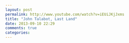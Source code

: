 ```yaml
---
layout: post
permalink: http://www.youtube.com/watch?v=iEUiJKjJxms
title: "John Talabot, Last Land"
date: 2013-09-10 22:29
comments: true
categories: 
---
```

